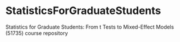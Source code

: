 # StatisticsForGraduateStudents
Statistics for Graduate Students: From t Tests to Mixed-Effect Models (51735) course repository
